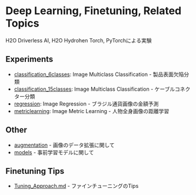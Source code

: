 # Deep Learning, Finetuning, Related Topics
H2O Driverless AI, H2O Hydrohen Torch, PyTorchによる実験

## Experiments
 - [classification_6classes](./classification_6classes): Image Multiclass Classification - 製品表面欠陥分類
 - [classification_15classes](./classification_15classes): Image Multiclass Classification - ケーブルコネクター分類
 - [regression](./regression): Image Regression - ブラジル通貨画像の金額予測
 - [metriclearning](./metriclearning): Image Metric Learning - 人物全身画像の距離学習
  

## Other
 - [augmentation](./augmentation) - 画像のデータ拡張に関して
 - [models](./models) - 事前学習モデルに関して


## Finetuning Tips
 - [Tuning_Approach.md](./Tuning_Approach.md) - ファインチューニングのTips


